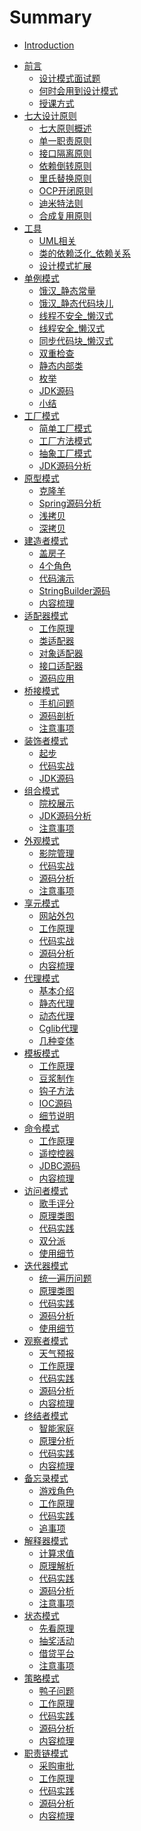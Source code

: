 # Summary

* [Introduction](./README.md)
- [前言]()
    - [设计模式面试题](./01_设计抹水泥面试题.md)
    - [何时会用到设计模式](./03_何时会用到设计模式.md)
    - [授课方式](./04_授课方式.md)
- [七大设计原则]()
    - [七大原则概述](./05_七大原则.md)
    - [单一职责原则](./06_单一职责原则.md)
    - [接口隔离原则](./08_接口隔离原则.md)
    - [依赖倒转原则](./11_依赖倒转原则.md)
    - [里氏替换原则](./14_里氏替换原则.md)
    - [OCP开闭原则](./16_开闭原则.md)
    - [迪米特法则](./19_迪米特法则.md)
    - [合成复用原则](./22_合成复用原则.md)
- [工具]()
    - [UML相关](./23_UML相关.md)
    - [类的依赖泛化_依赖关系](./25_类的依赖泛化_依赖关系.md)
    - [设计模式扩展](./26_设计模式扩展.md)
- [单例模式]()
    - [饿汉_静态常量](./29_单例_饿汉_静态常量.md)
    - [饿汉_静态代码块儿](./30_单例_饿汉_静态代码块儿.md)
    - [线程不安全_懒汉式](./31_单例_线程不安全_懒汉式.md)
    - [线程安全_懒汉式](./32_单例_线程安全_懒汉式.md)
    - [同步代码块_懒汉式](./33_单例_同步代码块_懒汉式.md)
    - [双重检查](./34_单例_双重检查.md)
    - [静态内部类](./35_单例_静态内部类.md)
    - [枚举](./36_单例_枚举.md)
    - [JDK源码](./37_单例_JDK源码.md)
    - [小结](./38_单例_小结.md)
- [工厂模式]()
    - [简单工厂模式](./39_工厂模式_简单工厂模式.md)
    - [工厂方法模式](./43_工厂模式_工厂方法模式.md)
    - [抽象工厂模式](./45_工厂模式_抽象工厂模式.md)
    - [JDK源码分析](./46_工厂模式_JDK源码分析.md)
- [原型模式]()
    - [克隆羊](./49_原型模式_克隆羊.md)
    - [Spring源码分析](./51_原型模式_源码分析.md)
    - [浅拷贝](./52_原型模式_浅拷贝.md)
    - [深拷贝](./54_原型模式_深拷贝.md)
- [建造者模式]()
    - [盖房子](./55_建造者模式_盖房子.md)
    - [4个角色](./56_建造者模式_4个角色.md)
    - [代码演示](./57_建造者模式_代码演示.md)
    - [StringBuilder源码](./58_建造者模式_源码分析.md)
    - [内容梳理](./59_建造者模式_内容梳理.md)
- [适配器模式]()
    - [工作原理](./60_适配器模式_工作原理.md)
    - [类适配器](./61_类适配器_电压问题.md)
    - [对象适配器](./62_对象适配器_电压问题.md)
    - [接口适配器](./63_接口适配器_电压问题.md)
    - [源码应用](./64_适配器模式_源码分析.md)
- [桥接模式]()
    - [手机问题](./65_桥接模式_手机问题.md)
    - [源码剖析](./66_桥接模式_源码剖析.md)
    - [注意事项](./67_桥接模式_注意事项.md)
- [装饰者模式]()
    - [起步](./71_装饰者模式_起步.md)
    - [代码实战](./74_装饰者模式_代码实战.md)
    - [JDK源码](./75_装饰着模式_JDK源码.md)
- [组合模式]()
    - [院校展示](./77_组合模式_院校展示.md)
    - [JDK源码分析](./78_组合模式_源码分析.md)
    - [注意事项](./79_组合模式_注意事项.md)
- [外观模式]()
    - [影院管理](./81_外观模式_影院管理.md)
    - [代码实战](./82_外观模式_代码实战.md)
    - [源码分析](./83_外观模式_源码分析.md)
    - [注意事项](./84_外观模式_注意事项.md)    
- [享元模式]()
    - [网站外包](./86_享元模式_网站外包.md)
    - [工作原理](./87_享元模式_工作原理.md)
    - [代码实战](./88_享元模式_代码实战.md)
    - [源码分析](./89_享元模式_源码分析.md)
    - [内容梳理](./90_享元模式_内容梳理.md)
- [代理模式]()
    - [基本介绍](91_代理模式_基本介绍.md)
    - [静态代理](92_代理模式_静态代理.md)
    - [动态代理](93_代理模式_动态代理.md)
    - [Cglib代理](94_代理模式_Cglib代理.md)
    - [几种变体](95_代理模式_几种变体.md)
- [模板模式]()
    - [工作原理](./96_模板模式_工作原理.md)
    - [豆浆制作](./97_模板模式_豆浆制作.md)
    - [钩子方法](./98_模板模式_钩子方法.md)
    - [IOC源码](./99_模板模式_IOC源码.md)
    - [细节说明](./100_模板模式_细节说明.md)
- [命令模式]()  
    - [工作原理](./101_命令模式_工作原理.md)
    - [遥控控器](./101_命令模式_遥控控器.md)
    - [JDBC源码](./103_命令模式_JDBC源码.md)
    - [内容梳理](./105_命令模式_内容梳理.md)
- [访问者模式]()  
    - [歌手评分](./106_访问者模式_歌手评分.md)
    - [原理类图](./107_访问者模式_原理类图.md)
    - [代码实践](./108_访问者模式_代码实践.md)
    - [双分派](./109_访问者模式_双分派.md)
    - [使用细节](./110_访问者模式_使用细节.md)
- [迭代器模式]()  
    - [统一遍历问题](./111_迭代器模式_统一遍历问题.md)
    - [原理类图](./112_迭代器模式_原理类图.md)
    - [代码实践](./113_迭代器模式_代码实践.md)
    - [源码分析](./115_迭代器模式_源码分析.md)
    - [使用细节](./116_迭代器模式_使用细节.md)
- [观察者模式]()  
    - [天气预报](./117_观察者模式_天气预报.md)
    - [工作原理](./119_观察者模式_工作原理.md)
    - [代码实践](./120_观察者模式_代码实践.md)
    - [源码分析](./121_观察者模式_源码分析.md)
    - [内容梳理](./122_观察者模式_内容梳理.md)
- [终结者模式]()  
    - [智能家庭](./123_终结者模式_智能家庭.md)
    - [原理分析](./124_终结者模式_原理分析.md)
    - [代码实践](./125_终结者模式_代码实践.md)
    - [内容梳理](./126_终结者模式_内容梳理.md)
- [备忘录模式]()     
    - [游戏角色](./127_备忘录模式_游戏角色.md)
    - [工作原理](./128_备忘录模式_工作原理.md)
    - [代码实践](./129_备忘录模式_代码实践.md)
    - [追事项](./130_备忘录模式_追事项.md)
- [解释器模式]()  
    - [计算求值](./131_解释器模式_计算求值.md)
    - [原理解析](./132_解释器模式_原理解析.md)
    - [代码实践](./133_解释器模式_代码实践.md)
    - [源码分析](./134_解释器模式_源码分析.md)
    - [注意事项](./135_解释器模式_注意事项.md)
- [状态模式]()  
    - [先看原理](./136_状态模式_先看原理.md)
    - [抽奖活动](./137_状态模式_抽奖活动.md)
    - [借贷平台](./138_状态模式_借贷平台.md)
    - [注意事项](./139_状态模式_注意事项.md)
- [策略模式]()  
    - [鸭子问题](./140_策略模式_鸭子问题.md)
    - [工作原理](./141_策略模式_工作原理.md)
    - [代码实践](./142_策略模式_代码实践.md)
    - [源码分析](./143_策略模式_源码分析.md)
    - [内容梳理](./144_策略模式_内容梳理.md)
- [职责链模式]()  
    - [采购审批](./145_职责链模式_采购审批.md)
    - [工作原理](./146_职责链模式_工作原理.md)
    - [代码实践](./147_职责链模式_代码实践.md)
    - [源码分析](./148_职责链模式_源码分析.md)
    - [内容梳理](./149_职责链模式_内容梳理.md)